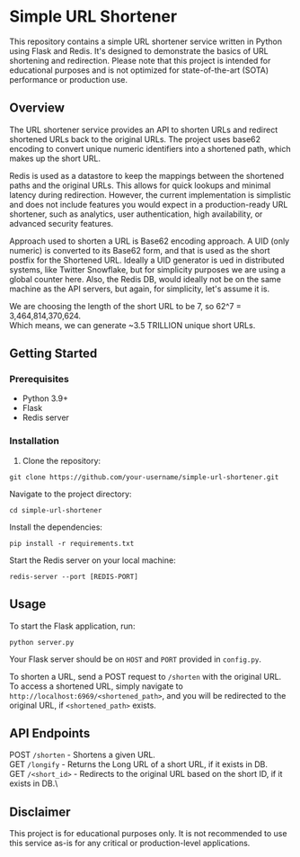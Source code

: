 # Simple URL Shortener

This repository contains a simple URL shortener service written in Python using Flask and Redis. It's designed to demonstrate the basics of URL shortening and redirection. Please note that this project is intended for educational purposes and is not optimized for state-of-the-art (SOTA) performance or production use.

## Overview

The URL shortener service provides an API to shorten URLs and redirect shortened URLs back to the original URLs. The project uses base62 encoding to convert unique numeric identifiers into a shortened path, which makes up the short URL. 

Redis is used as a datastore to keep the mappings between the shortened paths and the original URLs. This allows for quick lookups and minimal latency during redirection. However, the current implementation is simplistic and does not include features you would expect in a production-ready URL shortener, such as analytics, user authentication, high availability, or advanced security features.

Approach used to shorten a URL is Base62 encoding approach. A UID (only numeric) is converted to its Base62 form, and that is used as the short postfix for the Shortened URL.
Ideally a UID generator is ued in distributed systems, like Twitter Snowflake, but for simplicity purposes we are using a global counter here.
Also, the Redis DB, would ideally not be on the same machine as the API servers, but again, for simplicity, let's assume it is.

We are choosing the length of the short URL to be 7, so 62^7 = 3,464,814,370,624.\
Which means, we can generate ~3.5 TRILLION unique short URLs.

## Getting Started

### Prerequisites

- Python 3.9+
- Flask
- Redis server

### Installation

1. Clone the repository:
   
```
git clone https://github.com/your-username/simple-url-shortener.git
```

Navigate to the project directory:
```
cd simple-url-shortener
```

Install the dependencies:
```
pip install -r requirements.txt
```

Start the Redis server on your local machine:
```
redis-server --port [REDIS-PORT]
```

## Usage
To start the Flask application, run:
```
python server.py
```
Your Flask server should be on `HOST` and `PORT` provided in `config.py`.

To shorten a URL, send a POST request to `/shorten` with the original URL.\
To access a shortened URL, simply navigate to `http://localhost:6969/<shortened_path>`, and you will be redirected to the original URL, if `<shortened_path>` exists.

## API Endpoints
POST `/shorten` - Shortens a given URL.\
GET `/longify` - Returns the Long URL of a short URL, if it exists in DB.\
GET `/<short_id>` - Redirects to the original URL based on the short ID, if it exists in DB.\

## Disclaimer
This project is for educational purposes only. It is not recommended to use this service as-is for any critical or production-level applications.
